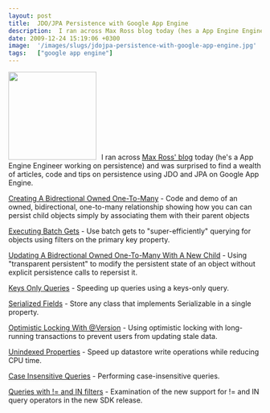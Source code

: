 ```yaml
---
layout: post
title:  JDO/JPA Persistence with Google App Engine
description:  I ran across Max Ross blog today (hes a App Engine Engineer working on persistence) and was surprised to find a wealth of articles, code and tips on persistence using JDO and JPA on Google App Engine. Creating A Bidrectional Owned One-To-Many  - Code and demo of an owned, bidirectional, one-to-many relationship showing how you can can persist child objects simply by associating them with their parent objects  Executing Batch Gets - Use batch gets to super-efficiently querying for objects using 
date: 2009-12-24 15:19:06 +0300
image:  '/images/slugs/jdojpa-persistence-with-google-app-engine.jpg'
tags:   ["google app engine"]
---
```

<p><a href="http://res.cloudinary.com/blog-jeffdouglas-com/image/upload/v1400399627/google_appengine_dwcy7t.png"><img class="alignleft size-full wp-image-743" style="padding-right:10px;" title="google_appengine" src="http://res.cloudinary.com/blog-jeffdouglas-com/image/upload/v1400399627/google_appengine_dwcy7t.png" alt="" width="175" height="175" /></a>I ran across <a href="http://gae-java-persistence.blogspot.com" target="_blank">Max Ross' blog</a> today (he's a App Engine Engineer working on persistence) and was surprised to find a wealth of articles, code and tips on persistence using JDO and JPA on Google App Engine.</p>
<p><a href="http://gae-java-persistence.blogspot.com/2009/10/creating-bidrectional-owned-one-to-many.html" target="_blank">Creating A Bidrectional Owned One-To-Many</a> - Code and demo of an owned, bidirectional, one-to-many relationship showing how you can can persist child objects simply by associating them with their parent objects</p>
<p><a href="http://gae-java-persistence.blogspot.com/2009/10/executing-batch-gets.html" target="_blank">Executing Batch Gets</a> - Use batch gets to "super-efficiently" querying for objects using filters on the primary key property.</p>
<p><a href="http://gae-java-persistence.blogspot.com/2009/10/updating-bidrectional-owned-one-to-many.html" target="_blank">Updating A Bidrectional Owned One-To-Many With A New Child</a> - Using "transparent persistent" to modify the persistent state of an object without explicit persistence calls to repersist it.</p>
<p><a href="http://gae-java-persistence.blogspot.com/2009/10/keys-only-queries.html" target="_blank">Keys Only Queries</a> - Speeding up queries using a keys-only query.</p>
<p><a href="http://gae-java-persistence.blogspot.com/2009/10/serialized-fields.html" target="_blank">Serialized Fields</a> - Store any class that implements Serializable in a single property.</p>
<p><a href="http://gae-java-persistence.blogspot.com/2009/10/optimistic-locking-with-version.html" target="_blank">Optimistic Locking With @Version</a> - Using optimistic locking with long-running transactions to prevent users from updating stale data.</p>
<p><a href="http://gae-java-persistence.blogspot.com/2009/11/unindexed-properties.html" target="_blank">Unindexed Properties</a> - Speed up datastore write operations while reducing CPU time.</p>
<p><a href="http://gae-java-persistence.blogspot.com/2009/11/case-insensitive-queries.html" target="_blank">Case Insensitive Queries</a> - Performing case-insensitive queries.</p>
<p><a href="http://gae-java-persistence.blogspot.com/2009/12/queries-with-and-in-filters.html" target="_blank">Queries with != and IN filters</a> - Examination of the new support for != and IN query operators in the new SDK release.</p>

